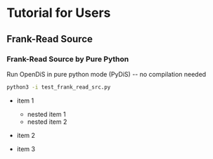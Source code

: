 #  Tutorial for Users

## Frank-Read Source

### Frank-Read Source by Pure Python


Run OpenDiS in pure python mode (PyDiS) -- no compilation needed
```bash cd ~/Codes/OpenDiS.git/examples/02_frank_read_src
python3 -i test_frank_read_src.py
```



- item 1

  - nested item 1
  - nested item 2

- item 2
- item 3
